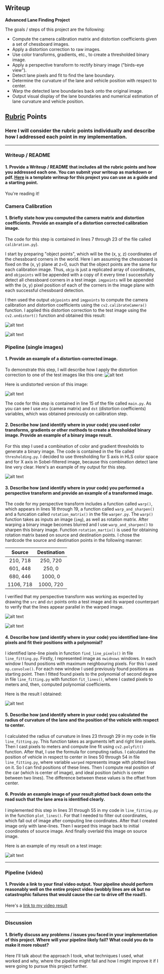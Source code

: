 ## Writeup

**Advanced Lane Finding Project**

The goals / steps of this project are the following:

* Compute the camera calibration matrix and distortion coefficients given a set of chessboard images.
* Apply a distortion correction to raw images.
* Use color transforms, gradients, etc., to create a thresholded binary image.
* Apply a perspective transform to rectify binary image ("birds-eye view").
* Detect lane pixels and fit to find the lane boundary.
* Determine the curvature of the lane and vehicle position with respect to center.
* Warp the detected lane boundaries back onto the original image.
* Output visual display of the lane boundaries and numerical estimation of lane curvature and vehicle position.

[//]: # (Image References)

[image1]: ./examples/undistorted_image.png "Undistorted"
[image2]: ./test_images/test1.jpg "Road Transformed"
[image3]: ./examples/binary_example.png "Binary Example"
[image4]: ./examples/warped_with_area.png "Warp Example"
[image5]: ./examples/fitted_polynomial.png "Fit Visual"
[image6]: ./examples/example_output.jpg "Output"
[image7]: ./examples/distorted_image.png "Distorted"
[image8]: ./examples/road_undistorted.png "Road undistorted"
[image9]: ./examples/source_image_with_area.png "Source image with area"
[video1]: ./project_video.mp4 "Video"


## [Rubric](https://review.udacity.com/#!/rubrics/571/view) Points

### Here I will consider the rubric points individually and describe how I addressed each point in my implementation.  

---

### Writeup / README

#### 1. Provide a Writeup / README that includes all the rubric points and how you addressed each one.  You can submit your writeup as markdown or pdf.  [Here](https://github.com/udacity/CarND-Advanced-Lane-Lines/blob/master/writeup_template.md) is a template writeup for this project you can use as a guide and a starting point.  

You're reading it!

### Camera Calibration

#### 1. Briefly state how you computed the camera matrix and distortion coefficients. Provide an example of a distortion corrected calibration image.

The code for this step is contained in lines 7 through 23 of the file called `calibration.py`).  

I start by preparing "object points", which will be the (x, y, z) coordinates of the chessboard corners in the world. Here I am assuming the chessboard is fixed on the (x, y) plane at z=0, such that the object points are the same for each calibration image.  Thus, `objp` is just a replicated array of coordinates, and `objpoints` will be appended with a copy of it every time I successfully detect all chessboard corners in a test image.  `imgpoints` will be appended with the (x, y) pixel position of each of the corners in the image plane with each successful chessboard detection.  

I then used the output `objpoints` and `imgpoints` to compute the camera calibration and distortion coefficients using the `cv2.calibrateCamera()` function.  I applied this distortion correction to the test image using the `cv2.undistort()` function and obtained this result: 

![alt text][image7]

![alt text][image1]

### Pipeline (single images)

#### 1. Provide an example of a distortion-corrected image.

To demonstrate this step, I will describe how I apply the distortion correction to one of the test images like this one:
![alt text][image2]

Here is undistorted version of this image:

![alt text][image8]

The code for this step is contained in line 15 of the file called `main.py`. 
As you can see I use `mtx` (camera matrix) and `dst` (distortion coefficients) variables, which was obtained previously on calibration step.

#### 2. Describe how (and identify where in your code) you used color transforms, gradients or other methods to create a thresholded binary image.  Provide an example of a binary image result.

For this step I used a combination of color and gradient thresholds to generate a binary image. The code is contained
in the file called `thresholding.py`. I decided to use thresholding for S axis in HLS color space and for X axis in
Sobel-filtered image, because this combination detect lane line very clear.
Here's an example of my output for this step.

![alt text][image3]

#### 3. Describe how (and identify where in your code) you performed a perspective transform and provide an example of a transformed image.
The code for my perspective transform includes a function called `warp()`, which appears in lines 18 through 19, 
a function called `warp_and_sharpen()` and a funcation called `rotation_matrix()` in the file `warper.py`. 
The `warp()` function takes as inputs an image (`img`), as well as rotation matrix. After warping a binary image 
becomes blurred and I use `warp_and_sharpen()` to sharpen this binary image. Function `rotation_martix()` is used for obtaining 
rotation matrix based on source and destination points.
I chose the hardcode the source and destination points in the following manner:

| Source        | Destination   | 
|:-------------:|:-------------:| 
| 210, 718      | 250, 720      | 
| 601, 448      | 250, 0        |
| 680, 446      | 1000, 0       |
| 1106, 718     | 1000, 720     |

I verified that my perspective transform was working as expected by drawing the `src` and `dst` points onto a test image 
and its warped counterpart to verify that the lines appear parallel in the warped image.

![alt text][image4]

![alt text][image9]

#### 4. Describe how (and identify where in your code) you identified lane-line pixels and fit their positions with a polynomial?

I identified lane-line pixels in function `find_line_pixels()` in file `line_fitting.py`. Firstly, I represented image
as `nwidnows` windows. In each window I found positions with maximum neighbouring pixels. For this I used `np.convolve()`.
For each new window I used previously found positions as starting point.
Then I fitted found pixels to the polynomial of second degree in file `line_fitting.py` with function `fit_lines()`,
where I casted pixels to meters and, then, computed polynomial coefficients.

Here is the result I obtained:

![alt text][image5]

#### 5. Describe how (and identify where in your code) you calculated the radius of curvature of the lane and the position of the vehicle with respect to center.

I calculated the radius of curvature in lines 23 through 29 in my code in file `line_fitting.py`.
This function takes as arguments left and right line pixels. Then I cast pixels to meters and compute line fit using 
`cv2.polyfit()` function. After that, I use the formula for computing radius.
I calculated the position of vehicle in respect to center in lines 50 through 54 in file `line_fitting.py`, where
variable `warped` represents image with plotted lines on it. So I can find positions of these lines. Then I compute
real position of the car (which is center of image), and ideal position (which is center between two lines). The 
difference between these values is the offset from center.

#### 6. Provide an example image of your result plotted back down onto the road such that the lane area is identified clearly.

I implemented this step in lines 31 through 55 in my code in `line_fitting.py` in the function `plot_lines()`. 
For that I needed to filter out coordinates, which fall out of image after computing line coordinates. After that
I created image only with lane-lines. Then I warped this image back to initial coordinates of source image. And finally
overlaid this image on source image.

Here is an example of my result on a test image:

![alt text][image6]

---

### Pipeline (video)

#### 1. Provide a link to your final video output.  Your pipeline should perform reasonably well on the entire project video (wobbly lines are ok but no catastrophic failures that would cause the car to drive off the road!).

Here's a [link to my video result](./output_videos/project_video.mp4)

---

### Discussion

#### 1. Briefly discuss any problems / issues you faced in your implementation of this project.  Where will your pipeline likely fail?  What could you do to make it more robust?

Here I'll talk about the approach I took, what techniques I used, what worked and why, where the pipeline might fail and how I might improve it if I were going to pursue this project further.  
